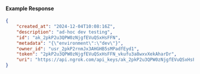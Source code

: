 <!-- Code generated for API Clients. DO NOT EDIT. -->

#### Example Response

```json
{
	"created_at": "2024-12-04T10:08:16Z",
	"description": "ad-hoc dev testing",
	"id": "ak_2pkP2u3QPW0zNjgfEVuQSxHsFFN",
	"metadata": "{\"environment\":\"dev\"}",
	"owner_id": "usr_2pkP2rnmJx3AHGHB5sMPadfEyd1",
	"token": "2pkP2u3QPW0zNjgfEVuQSxHsFFN_vkufu3a8wxvXekAharDr",
	"uri": "https://api.ngrok.com/api_keys/ak_2pkP2u3QPW0zNjgfEVuQSxHsFFN"
}
```
